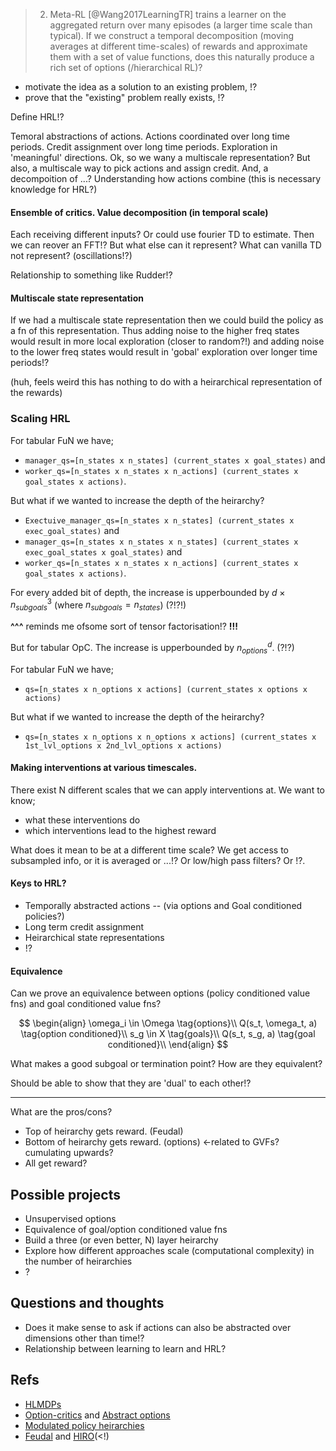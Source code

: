> 2. Meta-RL [@Wang2017LearningTR] trains a learner on the aggregated return over many episodes (a larger time scale than typical). If we construct a temporal decomposition (moving averages at different time-scales) of rewards and approximate them with a set of value functions, does this naturally produce a rich set of options (/hierarchical RL)?

- motivate the idea as a solution to an existing problem,
!?
- prove that the "existing" problem really exists,
!?

Define HRL!?

Temoral abstractions of actions.
Actions coordinated over long time periods.
Credit assignment over long time periods.
Exploration in 'meaningful' directions.
Ok, so we wany a multiscale representation?
But also, a multiscale way to pick actions and assign credit.
And, a decompoition of ...?
Understanding how actions combine (this is necessary knowledge for HRL?)

#### Ensemble of critics. Value decomposition (in temporal scale)

Each receiving different inputs?
Or could use fourier TD to estimate. Then we can reover an FFT!?
But what else can it represent? What can vanilla TD not represent? (oscillations!?)

Relationship to something like Rudder!?

#### Multiscale state representation

If we had a multiscale state representation then we could build the policy as a fn of this representation.
Thus adding noise to the higher freq states would result in more local exploration (closer to random?!) and adding noise to the lower freq states would result in 'gobal' exploration over longer time periods!?

(huh, feels weird this has nothing to do with a heirarchical representation of the rewards)

### Scaling HRL

For tabular FuN we have;
- `manager_qs=[n_states x n_states] (current_states x goal_states)` and
- `worker_qs=[n_states x n_states x n_actions] (current_states x goal_states x actions)`.

But what if we wanted to increase the depth of the heirarchy?
- `Exectuive_manager_qs=[n_states x n_states] (current_states x exec_goal_states)` and
- `manager_qs=[n_states x n_states x n_states] (current_states x exec_goal_states x goal_states)` and
- `worker_qs=[n_states x n_states x n_actions] (current_states x goal_states x actions)`.

For every added bit of depth, the increase is upperbounded by $d \times n_{subgoals}^3$ (where $n_{subgoals} = n_{states}$) (?!?!)

__^^^__ reminds me ofsome sort of tensor factorisation!? __!!!__

But for tabular OpC. The increase is upperbounded by $n_{options}^d$. (?!?)

For tabular FuN we have;
- `qs=[n_states x n_options x actions] (current_states x options x actions)`

But what if we wanted to increase the depth of the heirarchy?
- `qs=[n_states x n_options x n_options x actions] (current_states x 1st_lvl_options x 2nd_lvl_options x actions)`


#### Making interventions at various timescales.

There exist N different scales that we can apply interventions at. We want to know;
- what these interventions do
- which interventions lead to the highest reward

What does it mean to be at a different time scale? We get access to subsampled info, or it is averaged or ...!?
Or low/high pass filters? Or !?.

#### Keys to HRL?

- Temporally abstracted actions -- (via options and Goal conditioned policies?)
- Long term credit assignment
- Heirarchical state representations
- !?

#### Equivalence

Can we prove an equivalence between options (policy conditioned value fns) and goal conditioned value fns?

$$
\begin{align}
\omega_i \in \Omega \tag{options}\\
Q(s_t, \omega_t, a) \tag{option conditioned}\\
s_g \in X \tag{goals}\\
Q(s_t, s_g, a) \tag{goal conditioned}\\
\end{align}
$$

What makes a good subgoal or termination point? How are they equivalent?

Should be able to show that they are 'dual' to each other!?

***

What are the pros/cons?
- Top of heirarchy gets reward. (Feudal)
- Bottom of heirarchy gets reward. (options) <-related to GVFs? cumulating upwards?
- All get reward?

## Possible projects

- Unsupervised options
- Equivalence of goal/option conditioned value fns
- Build a three (or even better, N) layer heirarchy
- Explore how different approaches scale (computational complexity) in the number of heirarchies
- ?

## Questions and thoughts

- Does it make sense to ask if actions can also be abstracted over dimensions other than time!?
- Relationship between learning to learn and HRL?

## Refs

- [HLMDPs](https://arxiv.org/abs/1612.02757)
- [Option-critics](https://arxiv.org/abs/1609.05140) and [Abstract options](http://papers.nips.cc/paper/8243-learning-abstract-options.pdf)
- [Modulated policy heirarchies](https://arxiv.org/abs/1812.00025)
- [Feudal](https://arxiv.org/abs/1703.01161) and [HIRO](https://arxiv.org/abs/1805.08296)(<!)
